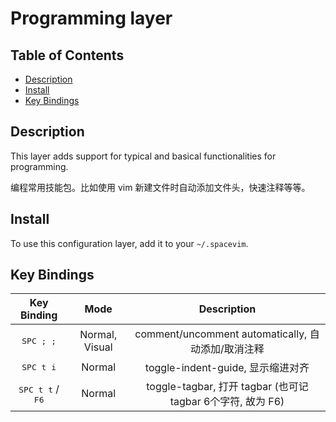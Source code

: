 # Programming layer

## Table of Contents

<!-- vim-markdown-toc GFM -->
* [Description](#description)
* [Install](#install)
* [Key Bindings](#key-bindings)

<!-- vim-markdown-toc -->

## Description

This layer adds support for typical and basical functionalities for programming.

编程常用技能包。比如使用 vim 新建文件时自动添加文件头，快速注释等等。

## Install

To use this configuration layer, add it to your `~/.spacevim`.

## Key Bindings

Key Binding                        | Mode           | Description
:---:                              | :---:          | :---:
<kbd>SPC ; ;</kbd>                 | Normal, Visual | comment/uncomment automatically, 自动添加/取消注释
<kbd>SPC t i</kbd>                 | Normal         | toggle-indent-guide, 显示缩进对齐
<kbd>SPC t t</kbd> / <kbd>F6</kbd> | Normal         | toggle-tagbar, 打开 tagbar (也可记 tagbar 6个字符, 故为 F6)

